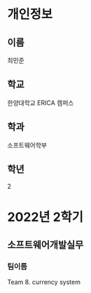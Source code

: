 # 개인정보
## 이름
최민준
## 학교
한양대학교 ERICA 캠퍼스
## 학과
소프트웨어학부
## 학년
2

# 2022년 2학기
## 소프트웨어개발실무
### 팀이름
Team 8. currency system
